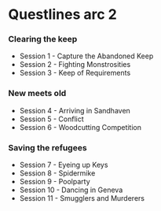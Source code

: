 # Questlines arc 2

### Clearing the keep

- Session 1 - Capture the Abandoned Keep
- Session 2 - Fighting Monstrosities
- Session 3 - Keep of Requirements

### New meets old

- Session 4 - Arriving in Sandhaven
- Session 5 - Conflict
- Session 6 - Woodcutting Competition

### Saving the refugees

- Session 7 - Eyeing up Keys
- Session 8 - Spidermike
- Session 9 - Poolparty
- Session 10 - Dancing in Geneva
- Session 11 - Smugglers and Murderers
